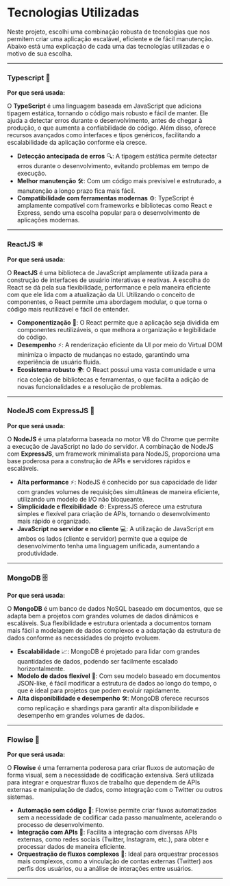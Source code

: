 # **Tecnologias Utilizadas**

Neste projeto, escolhi uma combinação robusta de tecnologias que nos permitem criar uma aplicação escalável, eficiente e de fácil manutenção. Abaixo está uma explicação de cada uma das tecnologias utilizadas e o motivo de sua escolha.

---

### **Typescript** 📜

**Por que será usada:**

O **TypeScript** é uma linguagem baseada em JavaScript que adiciona tipagem estática, tornando o código mais robusto e fácil de manter. Ele ajuda a detectar erros durante o desenvolvimento, antes de chegar à produção, o que aumenta a confiabilidade do código. Além disso, oferece recursos avançados como interfaces e tipos genéricos, facilitando a escalabilidade da aplicação conforme ela cresce.

- **Detecção antecipada de erros** 🔍: A tipagem estática permite detectar erros durante o desenvolvimento, evitando problemas em tempo de execução.
- **Melhor manutenção** 🛠️: Com um código mais previsível e estruturado, a manutenção a longo prazo fica mais fácil.
- **Compatibilidade com ferramentas modernas** ⚙️: TypeScript é amplamente compatível com frameworks e bibliotecas como React e Express, sendo uma escolha popular para o desenvolvimento de aplicações modernas.

---

### **ReactJS** ⚛️

**Por que será usada:**

O **ReactJS** é uma biblioteca de JavaScript amplamente utilizada para a construção de interfaces de usuário interativas e reativas. A escolha do React se dá pela sua flexibilidade, performance e pela maneira eficiente com que ele lida com a atualização da UI. Utilizando o conceito de componentes, o React permite uma abordagem modular, o que torna o código mais reutilizável e fácil de entender.

- **Componentização** 🧩: O React permite que a aplicação seja dividida em componentes reutilizáveis, o que melhora a organização e legibilidade do código.
- **Desempenho** ⚡: A renderização eficiente da UI por meio do Virtual DOM minimiza o impacto de mudanças no estado, garantindo uma experiência de usuário fluida.
- **Ecosistema robusto** 🌍: O React possui uma vasta comunidade e uma rica coleção de bibliotecas e ferramentas, o que facilita a adição de novas funcionalidades e a resolução de problemas.

---

### **NodeJS com ExpressJS** 🚀

**Por que será usada:**

O **NodeJS** é uma plataforma baseada no motor V8 do Chrome que permite a execução de JavaScript no lado do servidor. A combinação de NodeJS com **ExpressJS**, um framework minimalista para NodeJS, proporciona uma base poderosa para a construção de APIs e servidores rápidos e escaláveis.

- **Alta performance** ⚡: NodeJS é conhecido por sua capacidade de lidar com grandes volumes de requisições simultâneas de maneira eficiente, utilizando um modelo de I/O não bloqueante.
- **Simplicidade e flexibilidade** ⚙️: ExpressJS oferece uma estrutura simples e flexível para criação de APIs, tornando o desenvolvimento mais rápido e organizado.
- **JavaScript no servidor e no cliente** 💻: A utilização de JavaScript em ambos os lados (cliente e servidor) permite que a equipe de desenvolvimento tenha uma linguagem unificada, aumentando a produtividade.

---

### **MongoDB** 🗄️

**Por que será usada:**

O **MongoDB** é um banco de dados NoSQL baseado em documentos, que se adapta bem a projetos com grandes volumes de dados dinâmicos e escaláveis. Sua flexibilidade e estrutura orientada a documentos tornam mais fácil a modelagem de dados complexos e a adaptação da estrutura de dados conforme as necessidades do projeto evoluem.

- **Escalabilidade** 📈: MongoDB é projetado para lidar com grandes quantidades de dados, podendo ser facilmente escalado horizontalmente.
- **Modelo de dados flexível** 🔄: Com seu modelo baseado em documentos JSON-like, é fácil modificar a estrutura de dados ao longo do tempo, o que é ideal para projetos que podem evoluir rapidamente.
- **Alta disponibilidade e desempenho** 🛠️: MongoDB oferece recursos como replicação e shardings para garantir alta disponibilidade e desempenho em grandes volumes de dados.

---

### **Flowise** 🔄

**Por que será usada:**

O **Flowise** é uma ferramenta poderosa para criar fluxos de automação de forma visual, sem a necessidade de codificação extensiva. Será utilizada para integrar e orquestrar fluxos de trabalho que dependem de APIs externas e manipulação de dados, como integração com o Twitter ou outros sistemas.

- **Automação sem código** 🤖: Flowise permite criar fluxos automatizados sem a necessidade de codificar cada passo manualmente, acelerando o processo de desenvolvimento.
- **Integração com APIs** 🔗: Facilita a integração com diversas APIs externas, como redes sociais (Twitter, Instagram, etc.), para obter e processar dados de maneira eficiente.
- **Orquestração de fluxos complexos** 🔄: Ideal para orquestrar processos mais complexos, como a vinculação de contas externas (Twitter) aos perfis dos usuários, ou a análise de interações entre usuários.

---
